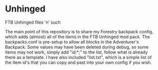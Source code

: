 Unhinged
========

FTB Unhinged files 'n' such


The main point of this repository is to share my Forestry backpack config, which adds (almost) all of the items in the FTB Unhinged mod pack.
The backpacks.conf is pre-setup to allow all blocks in the Adventurer's Backpack.
Some values may have been deleted during debug, so some items may not work, simply add "id:*;" to the list, follow what is already there as a template.
I have also included "list.txt", which is a simple list of the item id's that you can copy and past into your own config if you wish.

